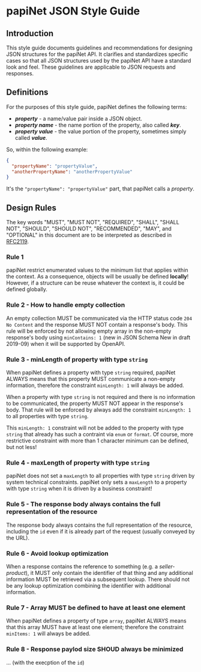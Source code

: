# papiNet JSON Style Guide

## Introduction

This style guide documents guidelines and recommendations for designing JSON structures for the papiNet API. It clarifies and standardizes specific cases so that all JSON structures used by the papiNet API have a standard look and feel. These guidelines are applicable to JSON requests and responses.

## Definitions

For the purposes of this style guide, papiNet defines the following terms:

* **_property_** - a name/value pair inside a JSON object.
* **_property name_** - the name portion of the property, also called **_key_**.
* **_property value_** - the value portion of the property, sometimes simply called **_value_**.

So, within the following example:

```json
{
  "propertyName": "propertyValue",
  "anotherPropertyName": "anotherPropertyValue"
}
```

It's the `"propertyName": "propertyValue"` part, that papiNet calls a _property_.

## Design Rules

The key words "MUST", "MUST NOT", "REQUIRED", "SHALL", "SHALL NOT", "SHOULD", "SHOULD NOT", "RECOMMENDED", "MAY", and "OPTIONAL" in this document are to be interpreted as described in [RFC2119](https://datatracker.ietf.org/doc/html/rfc2119).

### Rule 1

papiNet restrict enumerated values to the minimum list that applies within the context. As a consequence, objects will be usually be defined **locally**! However, if a structure can be reuse whatever the context is, it could be defined globally.

### Rule 2 - How to handle empty collection

An empty collection MUST be communicated via the HTTP status code `204 No Content` and the response MUST NOT contain a response's body. This rule will be enforced by not allowing empty array in the non-empty response's body using `minContains: 1` (new in JSON Schema New in draft 2019-09) when it will be supported by OpenAPI.

### Rule 3 - minLength of property with type `string`

When papiNet defines a property with type `string` required, papiNet ALWAYS means that this property MUST communicate a non-empty information, therefore the constraint `minLength: 1` will always be added.

When a property with type `string` is not required and there is no information to be communicated, the property MUST NOT appear in the response's body. That rule will be enforced by always add the constraint `minLength: 1` to all properties with type `string`.

This `minLength: 1` constraint will not be added to the property with type `string` that already has such a contraint via `enum` or `format`. Of course, more restrictive constraint with more than 1 character minimum can be defined, but not less!

### Rule 4 - maxLength of property with type `string`

papiNet does not set a `maxLength` to all properties with type `string` driven by system technical constraints. papiNet only sets a `maxLength` to a property with type `string` when it is driven by a business constraint!

### Rule 5 - The response body always contains the full representation of the resource

The response body always contains the full representation of the resource, including the `id` even if it is already part of the request (usually conveyed by the URL).

### Rule 6 - Avoid lookup optimization

When a response contains the reference to something (e.g. a _seller-product_), it MUST only contain the identifier of that thing and any additional information MUST be retrieved via a subsequent lookup. There should not be any lookup optimization combining the identifier with additional information.

### Rule 7 - Array MUST be defined to have at least one element

When papiNet defines a property of type `array`, papiNet ALWAYS means that this array MUST have at least one element; therefore the constraint `minItems: 1` will always be added.

### Rule 8 - Response paylod size SHOUD always be minimized

... (with the execption of the `id`)
